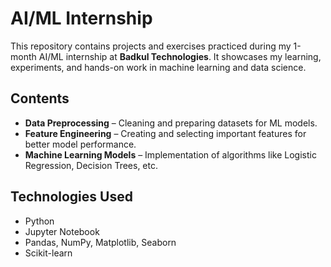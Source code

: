 # AI/ML Internship
This repository contains projects and exercises practiced during my 1-month AI/ML internship at **Badkul Technologies**. It showcases my learning, experiments, and hands-on work in machine learning and data science.

## Contents

- **Data Preprocessing** – Cleaning and preparing datasets for ML models.  
- **Feature Engineering** – Creating and selecting important features for better model performance.  
- **Machine Learning Models** – Implementation of algorithms like Logistic Regression, Decision Trees, etc.  

## Technologies Used

- Python  
- Jupyter Notebook  
- Pandas, NumPy, Matplotlib, Seaborn  
- Scikit-learn 
